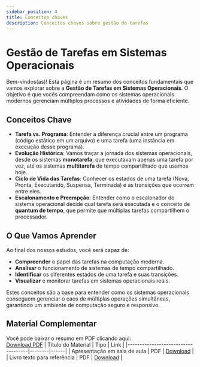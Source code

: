 ```yaml
---
sidebar_position: 4
title: Conceitos chaves
description: Conceitos chaves sobre gestão de tarefas
---
```


# Gestão de Tarefas em Sistemas Operacionais

Bem-vindos(as)! Esta página é um resumo dos conceitos fundamentais que vamos explorar sobre a **Gestão de Tarefas em Sistemas Operacionais**. O objetivo é que vocês compreendam como os sistemas operacionais modernos gerenciam múltiplos processos e atividades de forma eficiente.

## Conceitos Chave

* **Tarefa vs. Programa**: Entender a diferença crucial entre um programa (código estático em um arquivo) e uma tarefa (uma instância em execução desse programa).
* **Evolução Histórica**: Vamos traçar a jornada dos sistemas operacionais, desde os sistemas **monotarefa**, que executavam apenas uma tarefa por vez, até os sistemas **multitarefa** de tempo compartilhado que usamos hoje.
* **Ciclo de Vida das Tarefas**: Conhecer os estados de uma tarefa (Nova, Pronta, Executando, Suspensa, Terminada) e as transições que ocorrem entre eles.
* **Escalonamento e Preempção**: Entender como o escalonador do sistema operacional decide qual tarefa será executada e o conceito de **quantum de tempo**, que permite que múltiplas tarefas compartilhem o processador.

## O Que Vamos Aprender

Ao final dos nossos estudos, você será capaz de:

* **Compreender** o papel das tarefas na computação moderna.
* **Analisar** o funcionamento de sistemas de tempo compartilhado.
* **Identificar** os diferentes estados de uma tarefa e suas transições.
* **Visualizar** e monitorar tarefas em sistemas operacionais reais.

Estes conceitos são a base para entender como os sistemas operacionais conseguem gerenciar o caos de múltiplas operações simultâneas, garantindo um ambiente de computação seguro e responsivo.

## Material Complementar
Você pode baixar o resumo em PDF clicando aqui:  
[Download PDF](./pdf/iso100/semana_004_001.pdf)
| Título do Material                  | Tipo   | Link |
|------------------------------------|--------|------|
| Apresentação em sala de aula | PDF    | [Download](./pdf/iso100/semana_004_001.pdf) |
| Livro texto para referência  | PDF    | [Download](./pdf/iso100/semana_004_002.pdf) |
